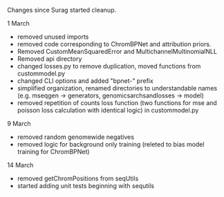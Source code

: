 Changes since Surag started cleanup.

1 March
- removed unused imports
- removed code corresponding to ChromBPNet and attribution priors.
- Removed CustomMeanSquaredError and MultichannelMultinomialNLL
- Removed api directory
- changed losses.py to remove duplication, moved functions from custommodel.py
- changed CLI options and added "bpnet-" prefix
- simplified organization, renamed directories to understandable names (e.g. mseqgen -> generators, genomicsarchsandlosses -> model)
- removed repetition of counts loss function (two functions for mse and poisson loss calculation with identical logic) in custommodel.py

9 March
- removed random genomewide negatives
- removed logic for background only training (releted to bias model training for ChromBPNet)

14 March
- removed getChromPositions from seqUtils
- started adding unit tests beginning with sequtils 
